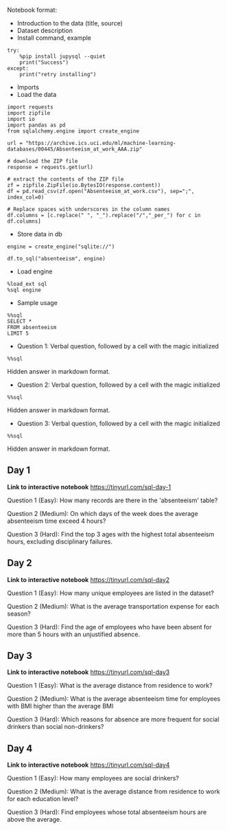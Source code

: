 Notebook format:

* Introduction to the data (title, source)
* Dataset description
* Install command, example

```
try:
    %pip install jupysql --quiet
    print("Success")
except:
    print("retry installing")
```

* Imports
* Load the data

```
import requests
import zipfile
import io
import pandas as pd
from sqlalchemy.engine import create_engine

url = "https://archive.ics.uci.edu/ml/machine-learning-databases/00445/Absenteeism_at_work_AAA.zip"

# download the ZIP file
response = requests.get(url)

# extract the contents of the ZIP file
zf = zipfile.ZipFile(io.BytesIO(response.content))
df = pd.read_csv(zf.open("Absenteeism_at_work.csv"), sep=";", index_col=0)

# Replace spaces with underscores in the column names
df.columns = [c.replace(" ", "_").replace("/","_per_") for c in df.columns]
```

* Store data in db

```
engine = create_engine("sqlite://")

df.to_sql("absenteeism", engine)
```

* Load engine

```
%load_ext sql
%sql engine
```

* Sample usage

```
%%sql 
SELECT *
FROM absenteeism 
LIMIT 5
```

* Question 1: Verbal question, followed by a cell with the magic initialized

```
%%sql
```

Hidden answer in markdown format. 

* Question 2: Verbal question, followed by a cell with the magic initialized

```
%%sql
```

Hidden answer in markdown format. 

* Question 3: Verbal question, followed by a cell with the magic initialized

```
%%sql
```

Hidden answer in markdown format. 

## Day 1

**Link to interactive notebook** https://tinyurl.com/sql-day-1

Question 1 (Easy):
How many records are there in the 'absenteeism' table? 


Question 2 (Medium):
On which days of the week does the average absenteeism time exceed 4 hours? 


Question 3 (Hard):
Find the top 3 ages with the highest total absenteeism hours, excluding disciplinary failures.

## Day 2

**Link to interactive notebook** https://tinyurl.com/sql-day2

Question 1 (Easy):
How many unique employees are listed in the dataset?

Question 2 (Medium):
What is the average transportation expense for each season?

Question 3 (Hard):
Find the age of employees who have been absent for more than 5 hours with an unjustified absence.

## Day 3

**Link to interactive notebook** https://tinyurl.com/sql-day3

Question 1 (Easy):
What is the average distance from residence to work? 

Question 2 (Medium):
What is the average absenteeism time for employees with BMI higher than the average BMI

Question 3 (Hard):
Which reasons for absence are more frequent for social drinkers than social non-drinkers?

## Day 4 

**Link to interactive notebook** https://tinyurl.com/sql-day4

Question 1 (Easy):
How many employees are social drinkers?

Question 2 (Medium):
What is the average distance from residence to work for each education level?

Question 3 (Hard):
Find employees whose total absenteeism hours are above the average. 